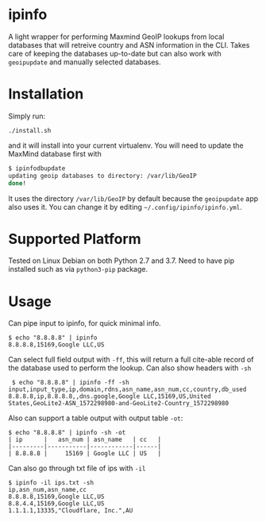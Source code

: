 # ipinfo

A light wrapper for performing Maxmind GeoIP lookups from local databases that will retreive country
and ASN information in the CLI. Takes care of keeping the databases up-to-date but can also work
with `geoipupdate` and manually selected databases.

# Installation

Simply run:

```
./install.sh
```

and it will install into your current virtualenv. You will need to update the MaxMind database first with

```bash
$ ipinfodbupdate 
updating geoip databases to directory: /var/lib/GeoIP
done!
```

It uses the directory `/var/lib/GeoIP` by default because the `geoipupdate` app also uses it.  You can change it
by editing `~/.config/ipinfo/ipinfo.yml`.

# Supported Platform

Tested on Linux Debian on both Python 2.7 and 3.7.  Need to have pip installed such as via `python3-pip` package. 

# Usage

Can pipe input to ipinfo, for quick minimal info.
 
```
$ echo "8.8.8.8" | ipinfo
8.8.8.8,15169,Google LLC,US
```

Can select full field output with `-ff`, this will return a full cite-able record of the database used to perform the 
lookup.  Can also show headers with `-sh`

```
 $ echo "8.8.8.8" | ipinfo -ff -sh
input,input_type,ip,domain,rdns,asn_name,asn_num,cc,country,db_used
8.8.8.8,ip,8.8.8.8,,dns.google,Google LLC,15169,US,United States,GeoLite2-ASN_1572298980-and-GeoLite2-Country_1572298980
```

Also can support a table output with output table `-ot`:

```
$ echo "8.8.8.8" | ipinfo -sh -ot    
| ip      |   asn_num | asn_name   | cc   |
|---------|-----------|------------|------|
| 8.8.8.8 |     15169 | Google LLC | US   |
```

Can also go through txt file of ips with `-il`

```
$ ipinfo -il ips.txt -sh
ip,asn_num,asn_name,cc
8.8.8.8,15169,Google LLC,US
8.8.4.4,15169,Google LLC,US
1.1.1.1,13335,"Cloudflare, Inc.",AU
```
